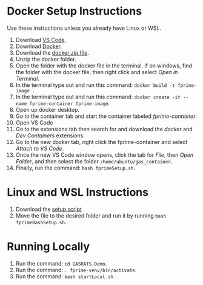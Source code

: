 # Docker Setup Instructions

Use these instructions unless you already have Linux or WSL.

1. Download [VS Code](https://code.visualstudio.com/download).
2. Download [Docker](https://docs.docker.com/get-started/get-docker/).
3. Download the [docker zip file](https://drive.google.com/file/d/1db0IgZ0olbIIAIe3irgGLI8xdNowJkdL/view?usp=sharing).
4. Unzip the docker folder.
5. Open the folder with the docker file in the terminal. If on windows, find the folder with the docker file, then right click and select *Open in Terminal*.
6. In the terminal type out and run this command: `docker build -t fprime-image .`
7. In the terminal type out and run this command: `docker create -it --name fprime-container fprime-image`.
8. Open up docker desktop.
9. Go to the container tab and start the container labeled _fprime-container_.
10. Open VS Code
11. Go to the extensions tab then search for and download the _docker_ and _Dev Containers_ extensions.
12. Go to the new docker tab, right click the fprime-container and select _Attach to VS Code_.
13. Once the new VS Code window opens, click the tab for _File_, then _Open Folder_, and then select the folder `/home/ubuntu/gas_container`.
14. Finally, run the command: `bash fprimeSetup.sh`.

# Linux and WSL Instructions

1. Download the [setup script](https://drive.google.com/file/d/1I5pNPaUdPW7tc2SMeh0j0IWNb_cGyUDq/view?usp=sharing)
2. Move the file to the desired folder and run it by running `bash fprimeBashSetup.sh`.

# Running Locally

1. Run the command: `cd GASRATS-Demo`.
2. Run the command: `. fprime-venv/bin/activate`.
3. Run the command: `bash startLocal.sh`.